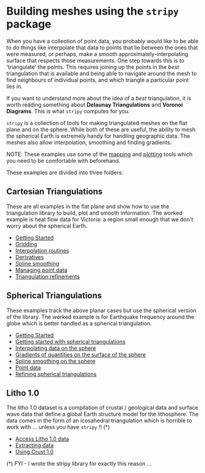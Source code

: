 # Building meshes using the `stripy` package

When you have a collection of point data, you probably would like to be able to do things like
interpolate that data to points that lie between the ones that were measured, or perhaps, make
a smooth approximately-interpolating surface that respects those measurements. One step towards
this is to 'triangulate' the points. This requires joining up the points in the *best* triangulation
that is available and being able to navigate around the mesh to find neighbours of individual points,
and which triangle a particular point lies in.

If you want to understand more about the idea of a *best* triangulation, it is worth reading
something about **Delaunay Triangulations** and **Voronoi Diagrams**. This is what `stripy` computes
for you.

`stripy` is a collection of tools for making triangulated meshes on the flat plane and
on the sphere. While both of these are useful, the ability to mesh the spherical
Earth is extremely handy for handling geographic data. The meshes also allow interpolation,
smoothing and finding gradients.

NOTE: These examples use some of the [mapping](MakingMapsWithPython.md) and [plotting](Plotting.md) tools which
you need to be comfortable with beforehand.

These examples are divided into three folders:

## Cartesian Triangulations

These are all examples in the flat plane and show how to use the triangulation library to build, plot and smooth information.
   The worked example is heat flow data for Victoria: a region small enough that we don't worry about the spherical Earth.

   - <a href="/notebooks/Notebooks/SphericalMeshing/CartesianTriangulations/Ex1-Cartesian-Triangulations.ipynb" target="_blank"> <!--_-->  Getting Started </a>
   - <a href="/notebooks/Notebooks/SphericalMeshing/CartesianTriangulations/Ex2-CartesianGrids.ipynb" target="_blank"> <!--_--> Gridding </a>
   - <a href="/notebooks/Notebooks/SphericalMeshing/CartesianTriangulations/Ex3-Interpolation.ipynb" target="_blank"> <!--_--> Interpolation routines </a>
   - <a href="/notebooks/Notebooks/SphericalMeshing/CartesianTriangulations/Ex4-Gradients.ipynb" target="_blank"> <!--_--> Derivatives  </a>
   - <a href="/notebooks/Notebooks/SphericalMeshing/CartesianTriangulations/Ex5-Smoothing.ipynb" target="_blank"> <!--_--> Spline smoothing </a>
   - <a href="/notebooks/Notebooks/SphericalMeshing/CartesianTriangulations/Ex6-Scattered-Data.ipynb" target="_blank"> <!--_--> Managing point data </a>
   - <a href="/notebooks/Notebooks/SphericalMeshing/CartesianTriangulations/Ex7-Refinement-of-Triangulations.ipynb" target="_blank"> <!--_--> Triangulation refinements </a>

## Spherical Triangulations

These examples track the above planar cases but use the spherical version of the library. The worked example is for Earthquake frequency around the globe which is better handled as a spherical triangulation.

   - <a href="/notebooks/Notebooks/SphericalMeshing/SphericalTriangulations/Ex1-Spherical-Triangulations.ipynb" target="_blank"> <!--_-->  Getting Started </a>
   - <a href="/notebooks/Notebooks/SphericalMeshing/SphericalTriangulations/Ex2-SphericalGrids.ipynb" target="_blank"> <!--_--> Getting started with spherical triangulations </a>
   - <a href="/notebooks/Notebooks/SphericalMeshing/SphericalTriangulations/Ex3-Interpolation.ipynb" target="_blank"> <!--_--> Interpolating data on the sphere </a>
   - <a href="/notebooks/Notebooks/SphericalMeshing/SphericalTriangulations/Ex4-Gradients.ipynb" target="_blank"> <!--_--> Gradients of quantities on the surface of the sphere </a>
   - <a href="/notebooks/Notebooks/SphericalMeshing/SphericalTriangulations/Ex5-Smoothing.ipynb" target="_blank"> <!--_--> Spline smoothing on the sphere </a>
   - <a href="/notebooks/Notebooks/SphericalMeshing/SphericalTriangulations/Ex6-Scattered-Data.ipynb" target="_blank"> <!--_--> Point data </a>
   - <a href="/notebooks/Notebooks/SphericalMeshing/SphericalTriangulations/Ex7-Refinement-of-Triangulations.ipynb" target="_blank"> <!--_--> Refining spherical triangulations </a>

## Litho 1.0

The litho 1.0 dataset is a compilation of crustal / geological data and surface wave data that define a global Earth structure model for the lithosphere. The data comes in the form of an icosahedral triangulation which is horrible to work with ... unless you have `stripy` !! (*)

   - <a href="/notebooks/Notebooks/SphericalMeshing/Litho1pt0/Ex1-Litho1Layers.ipynb" target="_blank"> <!--_--> Access Litho 1.0 data </a>
   - <a href="/notebooks/Notebooks/SphericalMeshing/Litho1pt0/Ex2-Litho1Properties.ipynb" target="_blank"> <!--_--> Extracting data </a>
   - <a href="/notebooks/Notebooks/SphericalMeshing/Litho1pt0/Ex3-CrustalRegionalisation.ipynb" target="_blank"> <!--_--> Using Crust 1.0 </a>


(*) FYI - I wrote the stripy library for exactly this reason ...
